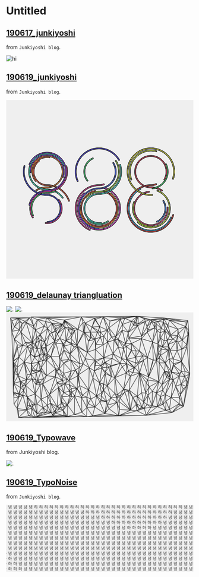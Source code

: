# Untitled

## [190617_junkiyoshi](190617_junkiyoshi/Readme.md)
from `Junkiyoshi blog`.  

![hi](190617_junkiyoshi/190617_junkiyoshi.gif)

## [190619_junkiyoshi](190619_junkiyoshi/Readme.md)
from `Junkiyoshi blog`.  

![hi](190619_junkiyoshi/190619_junkiyoshi.gif)

## [190619_delaunay triangluation](190619_d190619_delaunayTriangulation/Readme.md)

![.](190619_delaunayTriangulation/190619_delaunay_triangulation.gif)
![.](190619_delaunayTriangulation/190619_delaunay_triangulation2.gif)
![.](190619_delaunayTriangulation/캡처.PNG)

## [190619_Typowave](190619_TypoWave/Readme.md)
from Junkiyoshi blog.

![.](190619_TypoWave/190619_TypoWave.gif)

## [190619_TypoNoise](190619_TypoNoise/Readme.md)
from `Junkiyoshi blog`.  

![.](190619_TypoNoise/190619_TypoNoise.gif)
